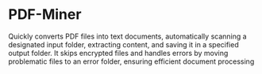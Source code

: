 # PDF-Miner
Quickly converts PDF files into text documents, automatically scanning a designated input folder, extracting content, and saving it in a specified output folder. It skips encrypted files and handles errors by moving problematic files to an error folder, ensuring efficient document processing
